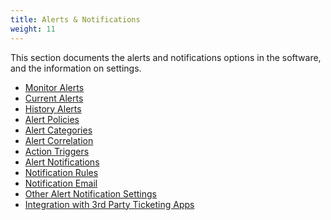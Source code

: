 ```yaml
---
title: Alerts & Notifications
weight: 11
---
```


This section documents the alerts and notifications options in the software, and the information on settings.

* <a href="/cloud_vista/alerts/monitoralerts">Monitor Alerts</a>
* <a href="/cloud_vista/alerts/currentalerts">Current Alerts</a>
* <a href="/cloud_vista/alerts/historyalerts">History Alerts</a>
* <a href="/cloud_vista/alerts/alertpolicies">Alert Policies</a>
* <a href="/cloud_vista/alerts/alertcategories">Alert Categories</a>
* <a href="/cloud_vista/alerts/alertcorrelation">Alert Correlation</a>
* <a href="/cloud_vista/alerts/actiontriggers">Action Triggers</a>
* <a href="/cloud_vista/alerts/alertnotifications">Alert Notifications</a>
* <a href="/cloud_vista/alerts/notificationrules">Notification Rules</a>
* <a href="/cloud_vista/alerts/notificationemail">Notification Email</a>
* <a href="/cloud_vista/alerts/othersettings">Other Alert Notification Settings</a>
* <a href="/cloud_vista/alerts/3rdpartyintegration">Integration with 3rd Party Ticketing Apps</a>

